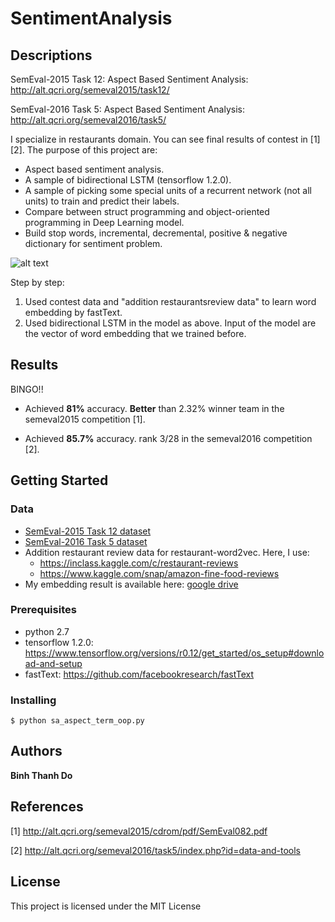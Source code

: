 # SentimentAnalysis

## Descriptions
SemEval-2015 Task 12: Aspect Based Sentiment Analysis: http://alt.qcri.org/semeval2015/task12/

SemEval-2016 Task 5: Aspect Based Sentiment Analysis: http://alt.qcri.org/semeval2016/task5/

I specialize in restaurants domain. You can see final results of contest in [1][2].
The purpose of this project are:

* Aspect based sentiment analysis.
* A sample of bidirectional LSTM (tensorflow 1.2.0).
* A sample of picking some special units of a recurrent network (not all units) to train and predict their labels. 
* Compare between struct programming and object-oriented programming in Deep Learning model.
* Build stop words, incremental, decremental, positive & negative dictionary for sentiment problem.

![alt text](https://github.com/peace195/SentimentAnalysis/blob/master/model.png)

Step by step:
1. Used contest data and "addition restaurantsreview data" to learn word embedding by fastText.
2. Used bidirectional LSTM in the model as above. Input of the model are the vector of word embedding that we trained before.

## Results
BINGO!!

* Achieved **81%** accuracy. **Better** than 2.32% winner team in the semeval2015 competition [1].

* Achieved **85.7%** accuracy. rank 3/28 in the semeval2016 competition [2].

## Getting Started

### Data
* [SemEval-2015 Task 12 dataset](http://alt.qcri.org/semeval2015/task12/index.php?id=data-and-tools)
* [SemEval-2016 Task 5 dataset](http://alt.qcri.org/semeval2016/task5/index.php?id=data-and-tools)
* Addition restaurant review data for restaurant-word2vec. Here, I use:
	* https://inclass.kaggle.com/c/restaurant-reviews
	* https://www.kaggle.com/snap/amazon-fine-food-reviews
* My embedding result is available here: [google drive](https://drive.google.com/file/d/0B7O__AeIXgEkR3NrU1NEV2JPcXM/view?usp=sharing)

### Prerequisites
* python 2.7
* tensorflow 1.2.0: https://www.tensorflow.org/versions/r0.12/get_started/os_setup#download-and-setup
* fastText: https://github.com/facebookresearch/fastText

### Installing
	
	$ python sa_aspect_term_oop.py
	

## Authors

**Binh Thanh Do** 

## References
[1] http://alt.qcri.org/semeval2015/cdrom/pdf/SemEval082.pdf

[2] http://alt.qcri.org/semeval2016/task5/index.php?id=data-and-tools

## License

This project is licensed under the MIT License